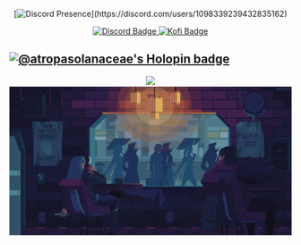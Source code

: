 <div id="presence" align="center">
  
  [![Discord Presence](https://lanyard.cnrad.dev/api/1098339239432835162?theme=light&bg=bdace1&borderRadius=50px&idleMessage=Hacking!)](https://discord.com/users/1098339239432835162)
  
</div>

<div align="center">
  <a href="https://discordapp.com/users/1098339239432835162">
    <img src="https://img.shields.io/badge/discord-black?style=for-the-badge&logo=discord&logoColor=blue" alt="Discord Badge">
  </a>

  <a href="https://ko-fi.com/solanaceae">
    <img src="https://img.shields.io/badge/Ko--fi-black?style=for-the-badge&logo=ko-fi&logoColor=pink" alt="Kofi Badge">
  </a>
</div>

[![@atropasolanaceae's Holopin badge](https://holopin.me/atropasolanaceae)](https://holopin.io/@atropasolanaceae)
---

<div id="tools" align="center">
  <img src="https://github.com/dekrypted/dekrypted/blob/output/github-contribution-grid-snake-dark.svg#gh-dark-mode-only"/>
</div>
<div align="center">
  <img src="https://github.com/HawksDev/HawksDev/blob/main/SociableCleanErmine-max-1mb.gif" width="850">
</div>
